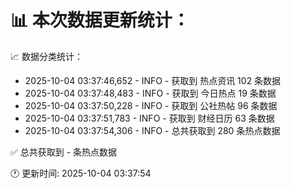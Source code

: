 📊 本次数据更新统计：
==========================

📈 数据分类统计：
- 2025-10-04 03:37:46,652 - INFO - 获取到 热点资讯 102 条数据
- 2025-10-04 03:37:48,483 - INFO - 获取到 今日热点 19 条数据
- 2025-10-04 03:37:50,228 - INFO - 获取到 公社热帖 96 条数据
- 2025-10-04 03:37:51,783 - INFO - 获取到 财经日历 63 条数据
- 2025-10-04 03:37:54,306 - INFO - 总共获取到 280 条热点数据

✅ 总共获取到 - 条热点数据

🕐 更新时间: 2025-10-04 03:37:54

